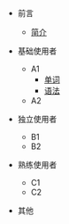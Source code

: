 - 前言
    - [简介](zh-cn/README.md)

- 基础使用者
  - A1
    - [单词](zh-cn/基础使用者/A1/单词.md)
    - [语法](zh-cn/基础使用者/A1/语法.md)
  - A2
- 独立使用者
  - B1
  - B2
- 熟练使用者
  - C1
  - C2
- 其他
